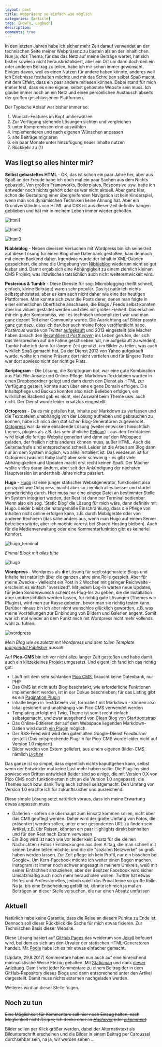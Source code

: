 ```yaml
---
layout: post
title: Webpräsenz so einfach wie möglich
categories: [article]
tags: [HowTo, Logbuch]
description: 
comments: true
---
```


In den letzten Jahren habe ich sicher mehr Zeit darauf verwendet an der technischen Seite meiner Webpräsenz zu basteln als an der inhaltlichen. Nun ja, _das_ Thema, für das das Netz auf meine Beiträge wartet, hat sich bisher sowieso nicht herauskristalisiert, aber ein Ort um dann doch den ein oder anderen Beitrag zu teilen, habe ich mir schon immer gewünscht. Einiges davon, weil es einen Nutzen für andere haben könnte, anderes weil ich Erlebnisse festhalten möchte und mir das Schreiben selbst Spaß macht, mit dem Effekt, dass ein paar andere mitlesen können. Dabei stand für mich immer fest, dass es eine eigene, selbst gehostete Website sein muss. Ich glaube immer noch an ein Netz und einen persönlichen Austausch abseits der großen geschlossenen Plattformen.

Der Typische Ablauf war bisher immer so:
  1. Wunsch-Features im Kopf umherwälzen
  1. Zur Verfügung stehende Lösungen sichten und vergleichen
  1. unter Kompromissen eine auswählen
  1. implementieren und nach eigenen Wünschen anpassen
  1. alte Beiträge migrieren
  1. ein paar Monate unter hinzufügung neuer Inhalte nutzen
  1. Rückkehr zu (1)

## Was liegt so alles hinter mir?

**Selbst gebasteltes HTML** - OK, das ist schon ein paar Jahre her, aber aus Spaß an der Freude habe ich doch mal ein paar Sachen aus dem Nichts gebastelt. Von großen Frameworks, Boilerplates, Responsive usw. hatte ich entweder noch nichts gehört oder es war nicht aktuell. Aber ganz klar, schon die Gestaltung einer übergreifenden Navigation ist kein Kinderspiel, wenn man von dynamischen Techniken keine Ahnung hat. Aber ein Grundverständnis von HTML und CSS ist aus dieser Zeit definitiv hängen geblieben und hat mir in meinem Leben immer wieder geholfen.

![html1](http://stngl.net/foto/uploads/big/ae2088d7467036e1e703b3f4d0734d15.png)

![html2](http://stngl.net/foto/uploads/big/db98003ee56b9871648c819752aa3a65.png)

![html3](http://stngl.net/foto/uploads/big/1f6a54cb2b49af868dcd291bfeef7352.png)

**Nibbleblog** - Neben diversen Versuchen mit Wordpress bin ich seinerzeit auf diese Lösung für einen Blog ohne Datenbank gestoßen, kam dennoch mit einem Backend daher. Irgendwie wurde der Inhalt in XML-Dateien gespeichert, die ohne die Umgebung von [Nibbleblog](http://www.nibbleblog.com/) wiederum nicht so gut lesbar sind. Damit ergab sich eine Abhängigkeit zu einem ziemlich kleinen CMS Projekt, was inzwischen tatsächlich auch nicht weiterentwickelt wird.

**Posterous & Tumblr** - Diese Dienste für sog. Microblogging (heißt schnell, einfach, kleine Beiträge) waren sehr populär. Das ist natürlich nichts selbstgehostetes, aber es kam auch nicht daher wie eine der heutigen Plattformen. Man konnte sich zwar die Posts derer, denen man folgte in einer einheitlichen Oberfläche anschauen, die Blogs / Feeds selbst konnten aber individuell gestaltet werden und dies mit großer Freiheit. Das erschien mir ein guter Kompromiss, weil es technisch unkompliziert war und man ganz dezent Teil einer Community wurde. Die Ausrichtung auf Bilder passte ganz gut dazu, dass ich darüber auch meine Fotos veröffentlicht habe. _Posterous_ wurde von Twitter [aufgekauft](https://en.wikipedia.org/wiki/Posterous) und 2013 eingestellt (die Macher haben danach den [Bezahldienst _Postheaven_](posthaven.com) ins Leben gerufen, der sich das Versprechen auf die Fahne geschrieben hat, nie aufgekauft zu werden), _Tumblr_ habe ich dann für längere Zeit genutzt, um Bilder zu teilen, was auch wirklich Spaß gemacht hat. Da der Dienst 2013 von Yahoo aufgekauft wurde, wollte ich meine Präsenz dort nicht vertiefen und für längere Texte war dort sowieso nicht der richtige Platz.  

**Scriptogram** - Die Lösung, die Scriptogram bot, war eine gute Kombination aus Flat-File-Ansatz und Online-Pflege. Markdown-Textdateien wurden in einen Dropboxordner gelegt und dann durch den Dienst als HTML zur Verfügung gestellt, konnte auch über eine eigene Domain erfolgen. Die Inhaltspflege und Backup konnten also nach Belieben erfolgen, ein wirklilches Backend gab es nicht, viel Auswahl beim Theme usw. auch nicht. Der Dienst wurde leider ersatzlos eingestellt.

**Octopress** - Da es mir gefallen hat, Inhalte per Markdown zu verfassen und die Textdateien unabhängig von der Lösung aufheben und gebrauchen zu können, habe ich mich den statischen Blog-Generatoren zugewendet. [Octopress](http://octopress.org/) war da eine einladende Lösung (weiter entwickelt hinsichtlich themes, plugins als z.B. das sehr ähnliche [Pelican](http://blog.getpelican.com/)) - aus den Textdateien wird lokal die fertige Website generiert und dann auf den Webspace geladen, der freilich nichts anderes können muss, außer HTML. Auch die Seitenaufrufe sind entsprechend schnell. Leider ist die Arbeit am Blog dann nur an dem System möglich, wo alles installiert ist. Das wiederum ist für Octopress (was mit Ruby läuft) aber sehr schwierig - es gibt viele Abhängigkeiten und Updaten macht erst recht keinen Spaß. Der Macher wollte vieles daran ändern, aber seit der Ankündigung der nächsten Hauptversion ist anderthalb Jahre nichts passiert.

**Hugo** - [Hugo](http://gohugo.io/) ist eine junger statischer Websitgenerator, funktioniert also prinzipiell wie Octopress, macht aber so ziemlich alles besser und startet gerade richtig durch. Hier muss nur eine einzige Datei an bestimmter Stelle im System integriert werden, der Rest ist dann per Terminal bedienbar. Wenn also ein sog. 'Static Blog' die Lösung für mich wäre, dann definitiv mit Hugo. Leider bleibt die naturgemäße Einschränkung, dass die Pflege von Inhalten nicht online erfolgen kann, z.B. durch Mobilgeräte oder von anderen Rechnern (das sähe anders aus, wenn man Hugo auf einem Server betreiben würde, aber ich möchte vorerst bei Shared Hosting bleiben). Auch für die Medienverwaltung oder eine Kommentarfunktion gibt es keinerlei Komfort.

![hugo_terminal](http://stngl.net/foto/uploads/big/1d8eeb82246a3f25da27e0df991eda08.png)

_Einmal Block mit alles bitte_

![hugo](http://stngl.net/foto/uploads/big/44e5ecb39167d0569d6f05dac3abe782.png)

**Wordpress** - Wordpress als **die** Lösung für seelbstgehostete Blogs und Inhalte hat natürlich über die ganzen Jahre eine Rolle gespielt. Aber für meine Zwecke - vielleicht ein Post in 2 Wochen mit geringer Reichweite - erscheint es einfach "oversized". Mit jedem Log-In warten neue Updates, für jeden Sonderwunsch scheint es Plug-Ins zu geben, die die Installation aber unübersichtlich werden lassen, für richtig gute Lösungen (Themes wie Plugins), wird man zur Kasse gebeten, bevor man sie richtig testen kann. Darüber hinaus bin ich aber nicht wunschlos glücklich geworden, z.B. was meine Vorstellungen zur Einbindung von Bildern und Galerien angeht. Somit war ich mal wieder an dem Punkt mich mit Wordpress nicht mehr vollends wohl zu fühlen.

![wordpress](http://stngl.net/foto/uploads/big/1adc0af33d78dab21ca3ec8e02ddb82f.png)

_Mein Blog wie es zuletzt mit Wordpress und dem tollen Template [Independet Publisher](http://independentpublisher.me/) aussah_

Auf **Pico-CMS** bin ich vor nicht allzu langer Zeit gestoßen und habe damit auch ein klitzekleines Projekt umgesetzt. Und eigentlich fand ich das richtig gut:

  * Läuft mit dem sehr schlanken [Pico CMS](http://picocms.org/), braucht keine Datenbank, nur PHP
  * Das CMS ist nicht aufs Blog beschränkt, wie erforderliche Funktionen implementiert werden, ist in der Dokue beschrieben; für das Listing gibt es ein [Pagination Plugin](https://github.com/rewdy/Pico-Pagination)
  * Inhalte liegen in Textdateien vor, formatiert mit Markdown - können also lokal gesichert und unabhängig von Pico CMS verwendet werden
  * Templating erfolgt mit Twig, Theme ist somit recht einfach selbstgemacht, und zwar ausgehend von [Clean Blog von Startbootstrap](https://startbootstrap.com/template-overviews/clean-blog/)
  * Das Online-Editieren der auf dem Webspace liegenden Markdown-Datien wird durch [ein Plugin](https://github.com/blocknotes/pico_edit) möglich.
  * Der RSS-Feed wird wird den guten alten Google-Dienst _Feedburner_ gestellt (Das entsprechende Plug-In für Pico-CMS wurde leider nicht auf Version 1.0 migriert).
  * Bilder werden von Extern geliefert, aus einem eigenen Bilder-CMS, nämlich [_Lychee_](https://lychee.electerious.com/)

Das ganze ist so simpel, dass eigentlich nichts kaputtgehen kann, selbst wenn der Entwickler mal keine Lust mehr haben sollte. Die Plug-Ins sind sowieso von Dritten entwickelt (leider sind so einige, die mit Version 0.X von Pico CMS noch funktionierten nicht an die Version 1.0 angepasst), die Themes auch bzw. dank Twig auch schnell selstgemacht. Den Umfang von Version 1.0 erachte ich für zukunftssicher und ausreichend.

Diese simple Lösung setzt natürlich voraus, dass ich meine Erwartung etwas anpassen muss.

  * Gallerien - sofern sie überhaupt zum Einsatz kommen sollen, nicht über das CMS gepflegt werden. Daher wird der große Umfang von Fotos, die präsentiert werden sollen, unter einer gesonderten URL zu finden sein. Artikel, z.B. übr Reisen, könnten ein paar Highlights direkt beinhalten und für den Rest nach Extern verweisen
  * Ein Blog wird ist nach wie vor leider kein Ersatz für die kleinen Nachrichten / Fotos / Entdeckungen aus dem Alltag, die man schnell mit seinen Leuten teilen möchte, und die die "sozialen Netzwerke" so groß haben werden lassen. Zur Zeit pflege ich kein Profil, nur ein bisschen bei Google+. Um Kern-Facebook möchte ich weiter einen Bogen machen, Instagram ist immer noch schwer angesagt in meinem Umkreis, weiß mit seiner Einfachheit anzuziehen, aber der Besitzer Facebook wird sicher Umsatzmäßig auch noch mehr herausholen wollen. _Twitter_ hat etwas Reifes und Professionelles, jedoch spielt das Privat keine so große Rolle. Na ja, bis eine Entscheidung gefällt ist, könnte ich mich ja mal an Beiträgen an dieser Stelle versuchen, die nur einen Absatz umfassen

## Aktuell

Natürlich habe keine Garantie, dass die Reise an diesem Punkte zu Ende ist. Dennoch soll dieser Rückblick die Sache für mich etwas fixieren. Zur Technischen Basis dieser Website.

Diese Lösung basiert auf [GitHub Pages](https://pages.github.com/) das weiderum von [Jekyll](http://jekyllrb.com/) befeuert wird, bei dem es sich um den Urvater der statischen HTML-Generatoren handelt. Mit [Poole](http://getpoole.com/) habe ich es mir etwas einfacher gemacht.

[Update, 29.8.2017] Kommentare haben nun auch auf eine hinreichend minimalistische Weise Einzug gehalten: Mit [Staticman](https://staticman.net/docs/index.html) und dank [dieser Anleitung](http://idiologos.netlify.com/2017/03/20/jekyll-and-staticman.html). Damit wird jeder Kommentare zu einem Beitrag der in dem GitHub-Repository dieses Blogs und dann entsprechend unter den Artikel dargestellt. Damit muss nichts externen nachgeladen werden. 

Weiteres wird an dieser Stelle folgen.

## Noch zu tun

<del>Eine Möglichkeit für Kommentare soll hier noch Einzug halten, nach Möglichkeit nicht _Disqus_; Ich denke eher an [_Hashover_](http://tildehash.com/?page=hashover) oder [_jskomment_](https://github.com/monperrus/jskomment).</del>

Bilder sollen per Klick größer werden, dabei der Alternativtext als Bildunterschrift erscheinen und die Bilder in einem Beitrag per Caroussel durchsehbar sein, na ja, wir werden sehen ... 
